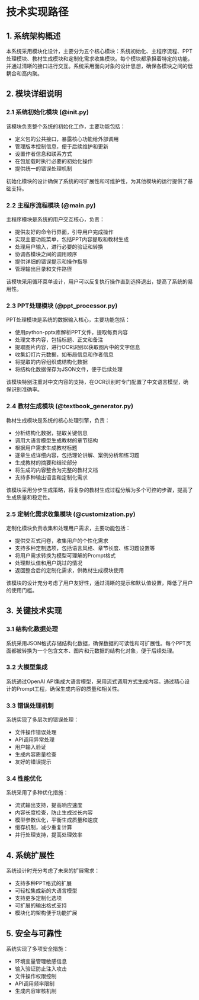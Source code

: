 # 技术实现路径

## 1. 系统架构概述

本系统采用模块化设计，主要分为五个核心模块：系统初始化、主程序流程、PPT处理模块、教材生成模块和定制化需求收集模块。每个模块都承担着特定的功能，并通过清晰的接口进行交互。系统采用面向对象的设计思想，确保各模块之间的低耦合和高内聚。

## 2. 模块详细说明

### 2.1 系统初始化模块 (@__init__.py)

该模块负责整个系统的初始化工作，主要功能包括：
- 定义包的公共接口，暴露核心功能给外部调用
- 管理版本控制信息，便于后续维护和更新
- 设置作者信息和联系方式
- 在包加载时执行必要的初始化操作
- 提供统一的错误处理机制

初始化模块的设计确保了系统的可扩展性和可维护性，为其他模块的运行提供了基础支持。

### 2.2 主程序流程模块 (@main.py)

主程序模块是系统的用户交互核心，负责：
- 提供友好的命令行界面，引导用户完成操作
- 实现主要功能菜单，包括PPT内容提取和教材生成
- 处理用户输入，进行必要的验证和转换
- 协调各模块之间的调用顺序
- 提供详细的错误提示和操作指导
- 管理输出目录和文件路径

该模块采用循环菜单设计，用户可以反复执行操作直到选择退出，提高了系统的易用性。

### 2.3 PPT处理模块 (@ppt_processor.py)

PPT处理模块是系统的数据输入核心，主要功能包括：
- 使用python-pptx库解析PPT文件，提取每页内容
- 处理文本内容，包括标题、正文和备注
- 提取图片内容，进行OCR识别以获取图片中的文字信息
- 收集幻灯片元数据，如布局信息和作者信息
- 将提取的内容组织成结构化数据
- 将结构化数据保存为JSON文件，便于后续处理

该模块特别注重对中文内容的支持，在OCR识别时专门配置了中文语言模型，确保识别准确率。

### 2.4 教材生成模块 (@textbook_generator.py)

教材生成模块是系统的核心处理引擎，负责：
- 分析结构化数据，提取关键信息
- 调用大语言模型生成教材的章节结构
- 根据用户需求生成教材标题
- 逐章生成详细内容，包括理论讲解、案例分析和练习题
- 生成教材的摘要和结论部分
- 将生成的内容整合为完整的教材文档
- 支持多种输出语言和定制化需求

该模块采用分步生成策略，将复杂的教材生成过程分解为多个可控的步骤，提高了生成质量和稳定性。

### 2.5 定制化需求收集模块 (@customization.py)

定制化模块负责收集和处理用户需求，主要功能包括：
- 提供交互式问卷，收集用户的个性化需求
- 支持多种定制选项，包括语言风格、章节长度、练习题设置等
- 将用户需求转换为模型可理解的Prompt格式
- 处理默认值和用户跳过的情况
- 返回整合后的定制化需求，供教材生成模块使用

该模块的设计充分考虑了用户友好性，通过清晰的提示和默认值设置，降低了用户的使用门槛。

## 3. 关键技术实现

### 3.1 结构化数据处理
系统采用JSON格式存储结构化数据，确保数据的可读性和可扩展性。每个PPT页面都被转换为一个包含文本、图片和元数据的结构化对象，便于后续处理。

### 3.2 大模型集成
系统通过OpenAI API集成大语言模型，采用流式调用方式生成内容。通过精心设计的Prompt工程，确保生成内容的质量和相关性。

### 3.3 错误处理机制
系统实现了多层次的错误处理：
- 文件操作错误处理
- API调用异常处理
- 用户输入验证
- 生成内容质量检查
- 友好的错误提示

### 3.4 性能优化
系统采用了多种优化措施：
- 流式输出支持，提高响应速度
- 内容长度检查，防止生成过长内容
- 模型参数优化，平衡生成质量和速度
- 缓存机制，减少重复计算
- 并行处理支持，提高处理效率

## 4. 系统扩展性

系统设计时充分考虑了未来的扩展需求：
- 支持多种PPT格式的扩展
- 可轻松集成新的大语言模型
- 支持更多定制化选项
- 可扩展的输出格式支持
- 模块化的架构便于功能扩展

## 5. 安全与可靠性

系统实现了多项安全措施：
- 环境变量管理敏感信息
- 输入验证防止注入攻击
- 文件操作权限控制
- API调用频率限制
- 生成内容审核机制

